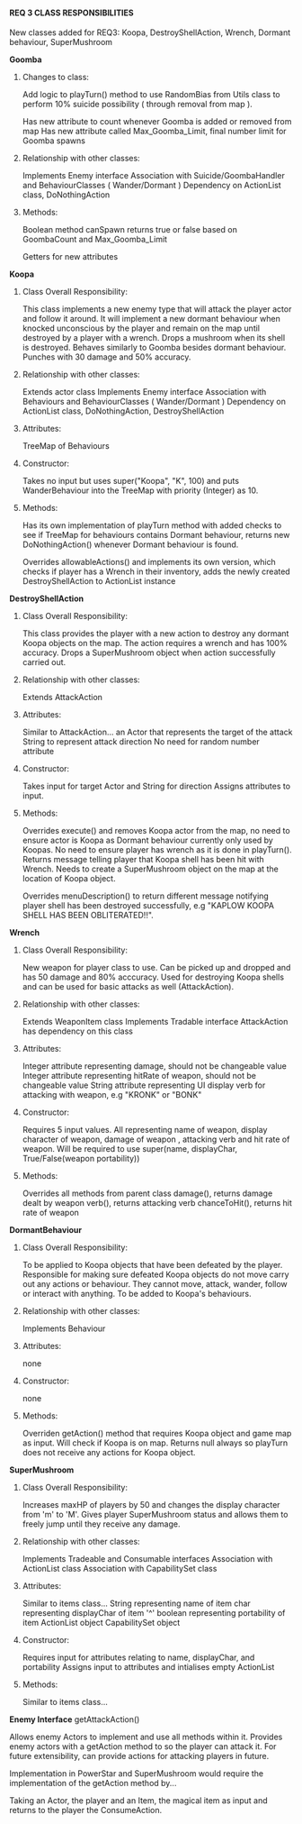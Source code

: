 #### REQ 3 CLASS RESPONSIBILITIES

New classes added for REQ3:
Koopa, DestroyShellAction, Wrench, Dormant behaviour, SuperMushroom




**Goomba**
1. Changes to class:

    Add logic to playTurn() method to use RandomBias from Utils class to perform 10% suicide
    possibility ( through removal from map ).

    Has new attribute to count whenever Goomba is added or removed from map 
    Has new attribute called Max_Goomba_Limit, final number limit for Goomba spawns

2. Relationship with other classes:

    Implements Enemy interface
    Association with Suicide/GoombaHandler and BehaviourClasses ( Wander/Dormant )
    Dependency on ActionList class, DoNothingAction

3. Methods:

    Boolean method canSpawn returns true or false based on GoombaCount and Max_Goomba_Limit

    Getters for new attributes

**Koopa**
1. Class Overall Responsibility:

   This class implements a new enemy type that will attack the player actor and follow it around.
   It will implement a new dormant behaviour when knocked unconscious by the player and remain on
   the map until destroyed by a player with a wrench. Drops a mushroom when its shell is destroyed.
   Behaves similarly to Goomba besides dormant behaviour. Punches with 30 damage and 50% accuracy.

2. Relationship with other classes:

    Extends actor class
    Implements Enemy interface
    Association with Behaviours and BehaviourClasses ( Wander/Dormant )
    Dependency on ActionList class, DoNothingAction, DestroyShellAction

3. Attributes:

    TreeMap of Behaviours

4. Constructor:

    Takes no input but uses super("Koopa", "K", 100) and puts WanderBehaviour
    into the TreeMap with priority (Integer) as 10.

5. Methods:

    Has its own implementation of playTurn method with added checks to see if TreeMap for behaviours
    contains Dormant behaviour, returns new DoNothingAction() whenever Dormant behaviour is found.

    Overrides allowableActions() and implements its own version, which checks if player has
    a Wrench in their inventory, adds the newly created DestroyShellAction to ActionList instance


**DestroyShellAction**
1. Class Overall Responsibility:

    This class provides the player with a new action to destroy any dormant Koopa objects on the map.
    The action requires a wrench and has 100% accuracy. Drops a SuperMushroom object when action successfully
    carried out.

2. Relationship with other classes:

    Extends AttackAction

3. Attributes:

    Similar to AttackAction...
    an Actor that represents the target of the attack
    String to represent attack direction
    No need for random number attribute

4. Constructor:

    Takes input for target Actor and String for direction
    Assigns attributes to input.

5. Methods:

    Overrides execute() and removes Koopa actor from the map, no need to ensure actor is Koopa as Dormant behaviour
    currently only used by Koopas. No need to ensure player has wrench as it is done in playTurn(). Returns message telling player that Koopa shell has been hit with Wrench.
    Needs to create a SuperMushroom object on the map at the location of Koopa object.

   Overrides menuDescription() to return different message notifying player shell has been destroyed successfully,
   e.g "KAPLOW KOOPA SHELL HAS BEEN OBLITERATED!!".



**Wrench**
1. Class Overall Responsibility:

   New weapon for player class to use. Can be picked up and dropped and has 50 damage and 80% acccuracy.
   Used for destroying Koopa shells and can be used for basic attacks as well (AttackAction).

2. Relationship with other classes:

   Extends WeaponItem class
   Implements Tradable interface
   AttackAction has dependency on this class

3. Attributes:

   Integer attribute representing damage, should not be changeable value
   Integer attribute representing hitRate of weapon, should not be changeable value
   String attribute representing UI display verb for attacking with weapon, e.g "KRONK" or "BONK"

4. Constructor:

   Requires 5 input values. All representing name of weapon, display character of weapon, damage of weapon
   , attacking verb and hit rate of weapon.
   Will be required to use super(name, displayChar, True/False(weapon portability))

5. Methods:

   Overrides all methods from parent class
   damage(), returns damage dealt by weapon
   verb(), returns attacking verb
   chanceToHit(), returns hit rate of weapon


**DormantBehaviour**
1. Class Overall Responsibility:

   To be applied to Koopa objects that have been defeated by the player. Responsible for making sure
   defeated Koopa objects do not move carry out any actions or behaviour. They cannot move, attack, wander,
   follow or interact with anything. To be added to Koopa's behaviours.

2. Relationship with other classes:

   Implements Behaviour

3. Attributes:

   none

4. Constructor:

   none

5. Methods:

   Overriden getAction() method that requires Koopa object and game map as input. Will check if Koopa is on map.
   Returns null always so playTurn does not receive any actions for Koopa object.


**SuperMushroom**
1. Class Overall Responsibility:

   Increases maxHP of players by 50 and changes the display character from 'm' to 'M'. Gives player SuperMushroom
   status and allows them to freely jump until they receive any damage.

2. Relationship with other classes:

   Implements Tradeable and Consumable interfaces
   Association with ActionList class
   Association with CapabilitySet class

3. Attributes:

   Similar to items class...
   String representing name of item
   char representing displayChar of item '^'
   boolean representing portability of item
   ActionList object
   CapabilitySet object

4. Constructor: 

   Requires input for attributes relating to name, displayChar, and portability
   Assigns input to attributes and intialises empty ActionList

5. Methods:

   Similar to items class...

**Enemy Interface**
getAttackAction()

Allows enemy Actors to implement and use all methods within it.
Provides enemy actors with a getAction method to so the player can attack it. 
For future extensibility, can provide actions for attacking players in future.

Implementation in PowerStar and SuperMushroom would require the implementation of the getAction method by...

Taking an Actor, the player and an Item, the magical item as input and returns to the player
the ConsumeAction.




